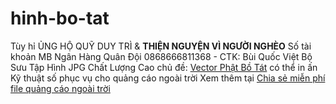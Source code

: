 # hinh-bo-tat
Tùy hỉ ỦNG HỘ QUỸ DUY TRÌ & <b>THIỆN NGUYỆN VÌ NGƯỜI NGHÈO</b>
Số tài khoản MB Ngân Hàng Quân Đội
0868666811368 - CTK: Bùi Quốc Việt
Bộ Sưu Tập Hình JPG Chất Lượng Cao chủ đề: <a href="https://dulieutk.com/tag/phat-giao" title="Vector Bo Tat">Vector Phật Bồ Tát</a> có thể in ấn Kỹ thuật số phục vụ cho quảng cáo ngoài trời
Xem thêm tại <a href="https:dulieutk.com">Chia sẻ miễn phí file quảng cáo ngoài trời</a>
